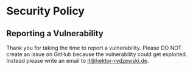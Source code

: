 # Security Policy

## Reporting a Vulnerability

Thank you for taking the time to report a vulnerability. Please DO NOT create an issue on GitHub because the vulnerability could get exploited. Instead please write an email to [it@hektor-rydzewski.de](mailto:it@hektor-rydzewski.de).
